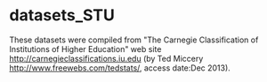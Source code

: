 # datasets_STU

These datasets were compiled from "The Carnegie Classification of Institutions of Higher Education" web site  http://carnegieclassifications.iu.edu (by Ted Miccery http://www.freewebs.com/tedstats/, access date:Dec 2013). 
